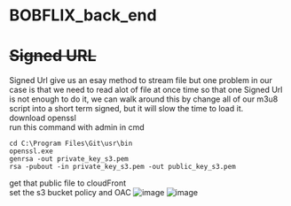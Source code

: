 # BOBFLIX_back_end

# ~~Signed URL~~ 
Signed Url give us an esay method to stream file but one problem in our case is that we need to read alot of file at once time so that one Signed Url is not enough to do it, we can walk around this by change all of our m3u8 script into a short term signed, but it will slow the time to load it.
<br>
download openssl
<br>
run this command with admin in cmd
```
cd C:\Program Files\Git\usr\bin
openssl.exe
genrsa -out private_key_s3.pem
rsa -pubout -in private_key_s3.pem -out public_key_s3.pem
```
get that public file to cloudFront
<br>
set the s3 bucket policy and OAC
![image](https://user-images.githubusercontent.com/33323750/209884997-f951612c-d651-40c8-93c9-245885bfcf18.png)
![image](https://user-images.githubusercontent.com/33323750/209885041-817c2c06-b17e-4ac5-88ba-cae7bef63139.png)


